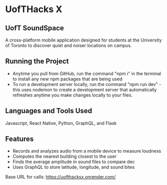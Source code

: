 # UofTHacks X
## UofT SoundSpace
A cross-platform mobile application designed for students at the University of Toronto to discover quiet and noiser locations on campus. 

## Running the Project
- Anytime you pull from GitHub, run the command "npm i" in the terminal to install any new npm packages that are being used
- To run a development server locally, run the command "npm run dev" - this uses nodemon to create a development server that automatically refreshes anytime you make changes locally to your files.

## Languages and Tools Used
Javascript, React Native, Python, GraphQL, and Flask

## Features
- Records and analyzes audio from a mobile device to measure loudness
- Computes the nearest building closest to the user
- Finds the average amplitude in sound files to compare dec  
- Uses GraphQL to store latitude, longitude, and sound bites 

Base URL for calls: https://uofthacksx.onrender.com/
